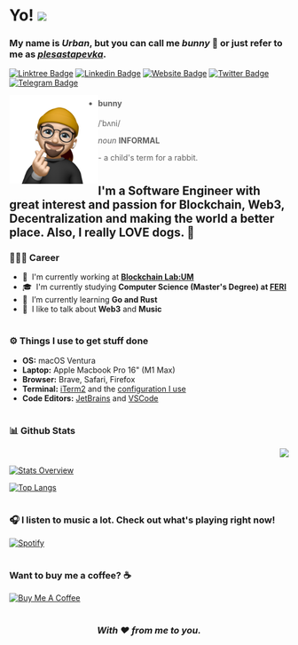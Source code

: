 # Yo! <img src="https://media.giphy.com/media/hvRJCLFzcasrR4ia7z/giphy.gif" width="40"> 

### My name is *Urban*, but you can call me *bunny* 🐰 or just refer to me as *[plesastapevka](https://github.com/plesastapevka/)*.

[![Linktree Badge](https://img.shields.io/badge/Linktree-70dca0?style=flat-square&logo=Linktree&logoColor=black)](https://linktr.ee/plesastapevka)
[![Linkedin Badge](https://img.shields.io/badge/-LinkedIn-0e76a8?style=flat-square&logo=Linkedin&logoColor=white)](https://www.linkedin.com/in/urbanvidovic/)
[![Website Badge](https://img.shields.io/badge/Website-3b5998?style=flat-square&logo=google-chrome&logoColor=white)](https://plesastapevka.github.io/)
[![Twitter Badge](https://img.shields.io/badge/Twitter-00acee?style=flat-square&logo=Twitter&logoColor=white)](https://twitter.com/plesasta_pevka)
[![Telegram Badge](https://img.shields.io/badge/Telegram-0088cc?style=flat-square&logo=Telegram&logoColor=white)](https://t.me/plesasta_pevka)

<img align="left" width="160" height="160" alt="Bunny Animoji" src="bunny.png"/>

> - #### bunny
>    /ˈbʌni/
>  
>    *noun* **INFORMAL**
>    
>    \- a child's term for a rabbit.

#

## I'm a Software Engineer with great interest and passion for Blockchain, Web3, Decentralization and making the world a better place. Also, I really **LOVE** dogs. 🐶

### 👨🏻‍💻 Career
- 🏢 &nbsp;I'm currently working at **[Blockchain Lab:UM](https://linktr.ee/blockchainlabum)**
- 🎓 &nbsp;I'm currently studying **Computer Science (Master's Degree) at [FERI](https://feri.um.si/en/)**
- 🤔 &nbsp;I’m currently learning **Go and Rust**
- 💬 &nbsp;I like to talk about **Web3** and **Music**

#

### ⚙️ Things I use to get stuff done
- **OS:** macOS Ventura
- **Laptop:** Apple Macbook Pro 16" (M1 Max)
- **Browser:** Brave, Safari, Firefox
- **Terminal:** [iTerm2](https://iterm2.com/) and the [configuration I use](https://github.com/plesastapevka/iterm-config)
- **Code Editors:** [JetBrains](https://www.jetbrains.com/) and [VSCode](https://code.visualstudio.com/)

#

### 📊 Github Stats

<a href="https://github.com/plesastapevka/github-readme-stats">
  <img align="right" src="http://github-readme-streak-stats.herokuapp.com?user=plesastapevka&theme=dark&date_format=M%20j%5B%2C%20Y%5D" />
</a>

<br>
  
[![Stats Overview](https://github-readme-stats.vercel.app/api?username=plesastapevka&show_icons=true&theme=dark&count_private=true)](https://github.com/anuraghazra/github-readme-stats)

[![Top Langs](https://github-readme-stats.vercel.app/api/top-langs/?username=plesastapevka&layout=compact&theme=dark&hide=html&langs_count=8)](https://github.com/anuraghazra/github-readme-stats)

#

### 🎧 I listen to music a lot. Check out what's playing right now!

[![Spotify](https://spotify-github-profile.vercel.app/api/view.svg?uid=8b0wvobrhn0bw5rlq2db6ybdo&cover_image=true&theme=novatorem&bar_color=175e29&bar_color_cover=false)](https://open.spotify.com/user/8b0wvobrhn0bw5rlq2db6ybdo?si=d106919a36ad45ca)

#

### Want to buy me a coffee? ☕️

<a href="https://www.buymeacoffee.com/bxnny" target="_blank"><img src="https://cdn.buymeacoffee.com/buttons/v2/default-yellow.png" alt="Buy Me A Coffee" width="160px" ></a>

#

<div align="center">

### *With ❤️ from me to you.*

</div>

